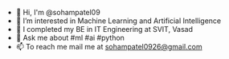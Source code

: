 - 👋 Hi, I'm @sohampatel09
- 🔭 I’m interested in Machine Learning and Artificial Intelligence
- 🌱 I completed my BE in IT  Engineering at SVIT, Vasad
- 💬 Ask me about #ml #ai #python
- 📫 To reach me mail me at sohampatel0926@gmail.com
